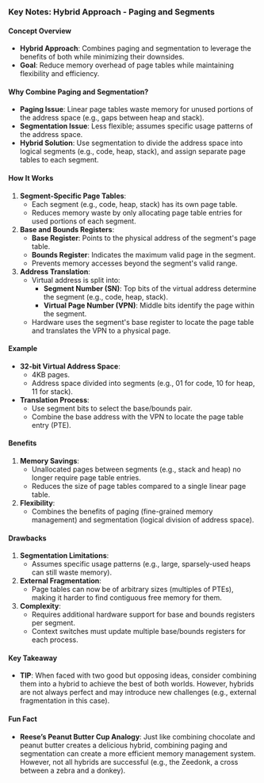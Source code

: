 ### Key Notes: Hybrid Approach - Paging and Segments

#### Concept Overview

- **Hybrid Approach**: Combines paging and segmentation to leverage the benefits of both while minimizing their downsides.
- **Goal**: Reduce memory overhead of page tables while maintaining flexibility and efficiency.

#### Why Combine Paging and Segmentation?

- **Paging Issue**: Linear page tables waste memory for unused portions of the address space (e.g., gaps between heap and stack).
- **Segmentation Issue**: Less flexible; assumes specific usage patterns of the address space.
- **Hybrid Solution**: Use segmentation to divide the address space into logical segments (e.g., code, heap, stack), and assign separate page tables to each segment.

#### How It Works

1. **Segment-Specific Page Tables**:
    - Each segment (e.g., code, heap, stack) has its own page table.
    - Reduces memory waste by only allocating page table entries for used portions of each segment.
2. **Base and Bounds Registers**:
    - **Base Register**: Points to the physical address of the segment's page table.
    - **Bounds Register**: Indicates the maximum valid page in the segment.
    - Prevents memory accesses beyond the segment's valid range.
3. **Address Translation**:
    - Virtual address is split into:
        - **Segment Number (SN)**: Top bits of the virtual address determine the segment (e.g., code, heap, stack).
        - **Virtual Page Number (VPN)**: Middle bits identify the page within the segment.
    - Hardware uses the segment's base register to locate the page table and translates the VPN to a physical page.

#### Example

- **32-bit Virtual Address Space**:
    - 4KB pages.
    - Address space divided into segments (e.g., 01 for code, 10 for heap, 11 for stack).
- **Translation Process**:
    - Use segment bits to select the base/bounds pair.
    - Combine the base address with the VPN to locate the page table entry (PTE).

#### Benefits

1. **Memory Savings**:
    - Unallocated pages between segments (e.g., stack and heap) no longer require page table entries.
    - Reduces the size of page tables compared to a single linear page table.
2. **Flexibility**:
    - Combines the benefits of paging (fine-grained memory management) and segmentation (logical division of address space).

#### Drawbacks

1. **Segmentation Limitations**:
    - Assumes specific usage patterns (e.g., large, sparsely-used heaps can still waste memory).
2. **External Fragmentation**:
    - Page tables can now be of arbitrary sizes (multiples of PTEs), making it harder to find contiguous free memory for them.
3. **Complexity**:
    - Requires additional hardware support for base and bounds registers per segment.
    - Context switches must update multiple base/bounds registers for each process.

#### Key Takeaway

- **TIP**: When faced with two good but opposing ideas, consider combining them into a hybrid to achieve the best of both worlds. However, hybrids are not always perfect and may introduce new challenges (e.g., external fragmentation in this case).

#### Fun Fact

- **Reese’s Peanut Butter Cup Analogy**: Just like combining chocolate and peanut butter creates a delicious hybrid, combining paging and segmentation can create a more efficient memory management system. However, not all hybrids are successful (e.g., the Zeedonk, a cross between a zebra and a donkey).